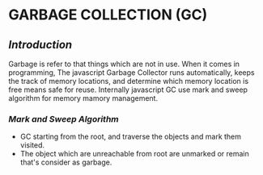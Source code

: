 # GARBAGE COLLECTION (GC)

## _Introduction_
Garbage is refer to that things which are not in use. When it comes in programming, The javascript Garbage Collector runs automatically, keeps the track of memory locations, and determine which memory location is free means safe for reuse. Internally javascript GC use mark and sweep algorithm for memory mamory management.
 
### _Mark and Sweep Algorithm_
- GC starting from the root, and traverse the objects and mark them visited.
- The object which are unreachable from root are unmarked or remain that's consider as garbage.